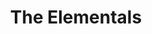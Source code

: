 ---
layout: audiobook
title:  "The Elementals"
authors: ["Michael McDowell"]
narrator: ["R.C. Bray"]
tags: ["comedy"]
publisher: ["Valancourt Books"]
length: 8h 11m
categories: audiobooks
image: /assets/audiobooks/the_elementals.jpg
details_url: https://www.audible.com/pd/Fiction/The-Elementals-Audiobook/B01HHB0VIU
---